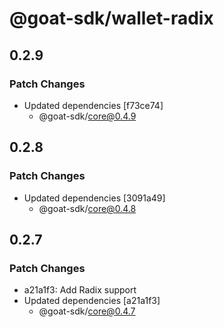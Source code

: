 # @goat-sdk/wallet-radix

## 0.2.9

### Patch Changes

- Updated dependencies [f73ce74]
  - @goat-sdk/core@0.4.9

## 0.2.8

### Patch Changes

- Updated dependencies [3091a49]
  - @goat-sdk/core@0.4.8

## 0.2.7

### Patch Changes

- a21a1f3: Add Radix support
- Updated dependencies [a21a1f3]
  - @goat-sdk/core@0.4.7
